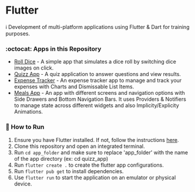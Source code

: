 # Flutter
:information_source: Development of multi-platform applications using Flutter & Dart for training purposes. 

### :octocat: Apps in this Repository

- [Roll Dice](./first_app) - A simple app that simulates a dice roll by switching dice images on click.
- [Quizz App](./quizz_app) - A quiz application to answer questions and view results.
- [Expense Tracker](./expense_tracker_app) - An expense tracker app to manage and track your expenses with Charts and Dismissable List Items.
- [Meals App](./meals_app) - An app with different screens and navigation options with Side Drawers and Bottom Navigation Bars. It uses Providers & Notifiers to manage state across different widgets  and also Implicity/Explicity Animations.

### :runner: How to Run

1. Ensure you have Flutter installed. If not, follow the instructions [here](https://flutter.dev/docs/get-started/install).
2. Clone this repository and open an integrated terminal.
3. Run `cd app_folder` and make sure to replace 'app_folder' with the name of the app directory (ex: cd quizz_app)
4. Run `flutter create .` to create the flutter app configurations.
5. Run `flutter pub get` to install dependencies.
6. Use `flutter run` to start the application on an emulator or physical device.
